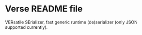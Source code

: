 Verse README file
=================

VERsatile SErializer, fast generic runtime (de)serializer (only JSON supported
currently).
